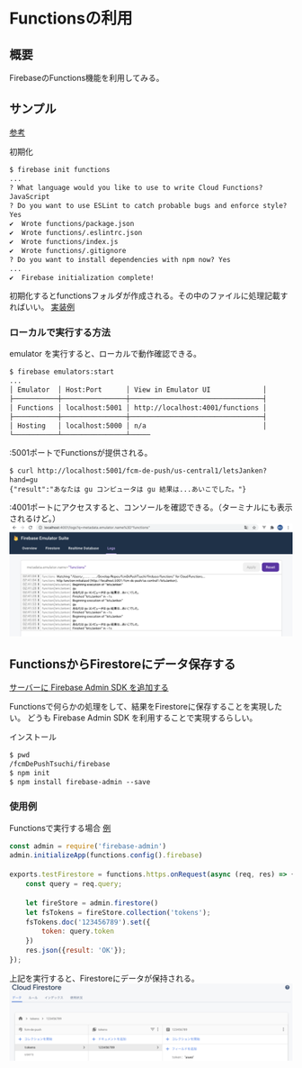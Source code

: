 # Functionsの利用

## 概要
FirebaseのFunctions機能を利用してみる。

## サンプル

[参考](https://firebase.google.com/docs/functions/get-started?hl=ja)

初期化
```
$ firebase init functions
...
? What language would you like to use to write Cloud Functions? JavaScript
? Do you want to use ESLint to catch probable bugs and enforce style? Yes
✔  Wrote functions/package.json
✔  Wrote functions/.eslintrc.json
✔  Wrote functions/index.js
✔  Wrote functions/.gitignore
? Do you want to install dependencies with npm now? Yes
...
✔  Firebase initialization complete!
```

初期化するとfunctionsフォルダが作成される。その中のファイルに処理記載すればいい。
[実装例](./../firebase/functions/index.js)

### ローカルで実行する方法
emulator を実行すると、ローカルで動作確認できる。
```
$ firebase emulators:start
...
│ Emulator  │ Host:Port      │ View in Emulator UI             │
├───────────┼────────────────┼─────────────────────────────────┤
│ Functions │ localhost:5001 │ http://localhost:4001/functions │
├───────────┼────────────────┼─────────────────────────────────┤
│ Hosting   │ localhost:5000 │ n/a                             │
└───────────┴────────────────┴─────
```

:5001ポートでFunctionsが提供される。
```
$ curl http://localhost:5001/fcm-de-push/us-central1/letsJanken?hand=gu
{"result":"あなたは gu コンピュータは gu 結果は...あいこでした。"}
```

:4001ポートにアクセスすると、コンソールを確認できる。（ターミナルにも表示されるけど。）
![](./img/04-001.png)

## FunctionsからFirestoreにデータ保存する

[サーバーに Firebase Admin SDK を追加する](https://firebase.google.com/docs/admin/setup?authuser=0)

Functionsで何らかの処理をして、結果をFirestoreに保存することを実現したい。
どうも Firebase Admin SDK を利用することで実現するらしい。

インストール
```
$ pwd
/fcmDePushTsuchi/firebase
$ npm init
$ npm install firebase-admin --save
```

### 使用例

Functionsで実行する場合
[例](./../firebase/functions/index.js)
```javascript
const admin = require('firebase-admin')
admin.initializeApp(functions.config().firebase)

exports.testFirestore = functions.https.onRequest(async (req, res) => {
    const query = req.query;

    let fireStore = admin.firestore()
    let fsTokens = fireStore.collection('tokens');
    fsTokens.doc('123456789').set({
        token: query.token
    })
    res.json({result: 'OK'});
});
```

上記を実行すると、Firestoreにデータが保持される。
![](./img/04-002.png)